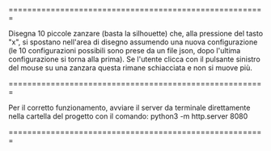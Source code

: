 =======================================================

Disegna 10 piccole zanzare  (basta la silhouette) che, alla pressione del tasto "x", si spostano nell'area di disegno assumendo una nuova configurazione (le 10 configurazioni possibili sono prese da un file json, dopo l'ultima configurazione si torna alla prima). Se l'utente clicca con il pulsante sinistro del mouse su una zanzara questa rimane schiacciata e non si muove più.

=======================================================

Per il corretto funzionamento, avviare il server da terminale direttamente nella cartella del progetto con il comando:
python3 -m http.server 8080

=======================================================
